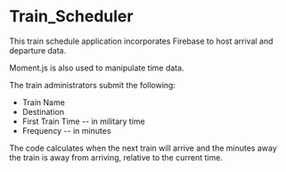# Train_Scheduler

This train schedule application incorporates Firebase to host arrival and departure data.

Moment.js is also used to manipulate time data.

The train administrators submit the following:

* Train Name
* Destination
* First Train Time -- in military time
* Frequency -- in minutes

The code calculates when the next train will arrive and the minutes away the train is
away from arriving, relative to the current time.

